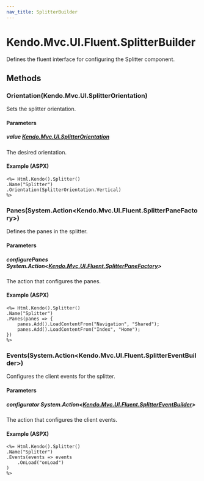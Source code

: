 ```yaml
---
nav_title: SplitterBuilder
---
```


# Kendo.Mvc.UI.Fluent.SplitterBuilder
Defines the fluent interface for configuring the Splitter component.




## Methods


### Orientation(Kendo.Mvc.UI.SplitterOrientation)
Sets the splitter orientation.


#### Parameters

##### value [Kendo.Mvc.UI.SplitterOrientation](/api/wrappers/aspnet-mvc/Kendo.Mvc.UI/SplitterOrientation)
The desired orientation.




#### Example (ASPX)
    <%= Html.Kendo().Splitter()
    .Name("Splitter")
    .Orientation(SplitterOrientation.Vertical)
    %>


### Panes(System.Action\<Kendo.Mvc.UI.Fluent.SplitterPaneFactory\>)
Defines the panes in the splitter.


#### Parameters

##### configurePanes System.Action<[Kendo.Mvc.UI.Fluent.SplitterPaneFactory](/api/wrappers/aspnet-mvc/Kendo.Mvc.UI.Fluent/SplitterPaneFactory)>
The action that configures the panes.




#### Example (ASPX)
    <%= Html.Kendo().Splitter()
    .Name("Splitter")
    .Panes(panes => {
        panes.Add().LoadContentFrom("Navigation", "Shared");
        panes.Add().LoadContentFrom("Index", "Home");
    })
    %>


### Events(System.Action\<Kendo.Mvc.UI.Fluent.SplitterEventBuilder\>)
Configures the client events for the splitter.


#### Parameters

##### configurator System.Action<[Kendo.Mvc.UI.Fluent.SplitterEventBuilder](/api/wrappers/aspnet-mvc/Kendo.Mvc.UI.Fluent/SplitterEventBuilder)>
The action that configures the client events.




#### Example (ASPX)
    <%= Html.Kendo().Splitter()
    .Name("Splitter")
    .Events(events => events
        .OnLoad("onLoad")
    )
    %>



